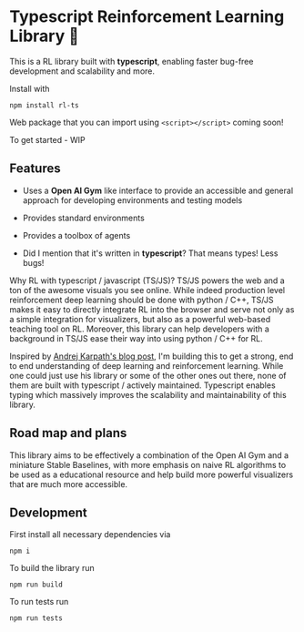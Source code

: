# Typescript Reinforcement Learning Library 🤖

This is a RL library built with **typescript**, enabling faster bug-free development and scalability and more.

Install with 

```
npm install rl-ts
```

Web package that you can import using `<script></script>` coming soon!

To get started - WIP

## Features

- Uses a **Open AI Gym** like interface to provide an accessible and general approach for developing environments and testing models

- Provides standard environments

- Provides a toolbox of agents

- Did I mention that it's written in **typescript**? That means types! Less bugs!

Why RL with typescript / javascript (TS/JS)? TS/JS powers the web and a ton of the awesome visuals you see online. 
While indeed production level reinforcement deep learning should be done with python / C++, TS/JS makes it easy to directly integrate RL 
into the browser and serve not only as a simple integration for visualizers, but also as a powerful web-based teaching tool on RL. Moreover, this library can help developers with a background in TS/JS ease their way into using python / C++ for RL.

Inspired by [Andrej Karpath's blog post](http://karpathy.github.io/2016/05/31/rl/), I'm building this to get a strong, end to end understanding of deep learning and reinforcement learning. While one could just use his library or some of the other ones out there, none of them are built with typescript / actively maintained. Typescript enables typing which massively improves the scalability and maintainability of this library.

## Road map and plans

This library aims to be effectively a combination of the Open AI Gym and a miniature Stable Baselines, with more emphasis on naive RL algorithms to be used as a educational resource and help build more powerful visualizers that are much more accessible.

## Development

First install all necessary dependencies via 

```
npm i
```

To build the library run

```
npm run build
```

To run tests run

```
npm run tests
```